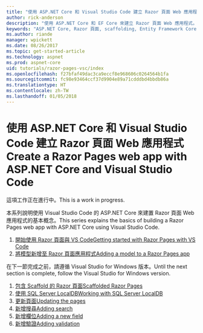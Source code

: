 ```yaml
---
title: "使用 ASP.NET Core 和 Visual Studio Code 建立 Razor 頁面 Web 應用程式"
author: rick-anderson
description: "使用 ASP.NET Core 和 EF Core 來建立 Razor 頁面 Web 應用程式。"
keywords: "ASP.NET Core, Razor 頁面, scaffolding, Entity Framework Core, EF, EF Core, 資料庫, 程式碼, Visual Studio Code"
ms.author: riande
manager: wpickett
ms.date: 08/26/2017
ms.topic: get-started-article
ms.technology: aspnet
ms.prod: aspnet-core
uid: tutorials/razor-pages-vsc/index
ms.openlocfilehash: f27bfaf49dac3ca9eccf8e968606c0264564b1fa
ms.sourcegitcommit: fc98e93464ccf37d9904e89a71cdddbd4bbdb86a
ms.translationtype: HT
ms.contentlocale: zh-TW
ms.lasthandoff: 01/05/2018
---
```

# <a name="create-a-razor-pages-web-app-with-aspnet-core-and-visual-studio-code"></a><span data-ttu-id="9f016-104">使用 ASP.NET Core 和 Visual Studio Code 建立 Razor 頁面 Web 應用程式</span><span class="sxs-lookup"><span data-stu-id="9f016-104">Create a Razor Pages web app with ASP.NET Core and Visual Studio Code</span></span>

<span data-ttu-id="9f016-105">這項工作正在進行中。</span><span class="sxs-lookup"><span data-stu-id="9f016-105">This is a work in progress.</span></span>

<span data-ttu-id="9f016-106">本系列說明使用 Visual Studio Code 的 ASP.NET Core 來建置 Razor 頁面 Web 應用程式的基本概念。</span><span class="sxs-lookup"><span data-stu-id="9f016-106">This series explains the basics of building a Razor Pages web app with ASP.NET Core using Visual Studio Code.</span></span>

1. [<span data-ttu-id="9f016-107">開始使用 Razor 頁面與 VS Code</span><span class="sxs-lookup"><span data-stu-id="9f016-107">Getting started with Razor Pages with VS Code</span></span>](xref:tutorials/razor-pages-vsc/razor-pages-start)
1. [<span data-ttu-id="9f016-108">將模型新增至 Razor 頁面應用程式</span><span class="sxs-lookup"><span data-stu-id="9f016-108">Adding a model to a Razor Pages app</span></span>](xref:tutorials/razor-pages-vsc/model)

<span data-ttu-id="9f016-109">在下一節完成之前，請遵循 Visual Studio for Windows 版本。</span><span class="sxs-lookup"><span data-stu-id="9f016-109">Until the next section is complete, follow the Visual Studio for Windows version.</span></span>


1. [<span data-ttu-id="9f016-110">包含 Scaffold 的 Razor 頁面</span><span class="sxs-lookup"><span data-stu-id="9f016-110">Scaffolded Razor Pages</span></span>](xref:tutorials/razor-pages/page)
1. [<span data-ttu-id="9f016-111">使用 SQL Server LocalDB</span><span class="sxs-lookup"><span data-stu-id="9f016-111">Working with SQL Server LocalDB</span></span>](xref:tutorials/razor-pages/sql)
1. [<span data-ttu-id="9f016-112">更新頁面</span><span class="sxs-lookup"><span data-stu-id="9f016-112">Updating the pages</span></span>](xref:tutorials/razor-pages/da1)
1. [<span data-ttu-id="9f016-113">新增搜尋</span><span class="sxs-lookup"><span data-stu-id="9f016-113">Adding search</span></span>](xref:tutorials/razor-pages/search)
1. [<span data-ttu-id="9f016-114">新增欄位</span><span class="sxs-lookup"><span data-stu-id="9f016-114">Adding a new field</span></span>](xref:tutorials/razor-pages/new-field)
1. [<span data-ttu-id="9f016-115">新增驗證</span><span class="sxs-lookup"><span data-stu-id="9f016-115">Adding validation</span></span>](xref:tutorials/razor-pages/validation)
